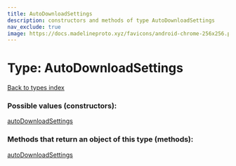 ```yaml
---
title: AutoDownloadSettings
description: constructors and methods of type AutoDownloadSettings
nav_exclude: true
image: https://docs.madelineproto.xyz/favicons/android-chrome-256x256.png
---
```

# Type: AutoDownloadSettings
[Back to types index](index.html)



### Possible values (constructors):

[autoDownloadSettings](/API_docs/constructors/autoDownloadSettings.html)  



### Methods that return an object of this type (methods):



[autoDownloadSettings](/API_docs/constructors/autoDownloadSettings.html)  

